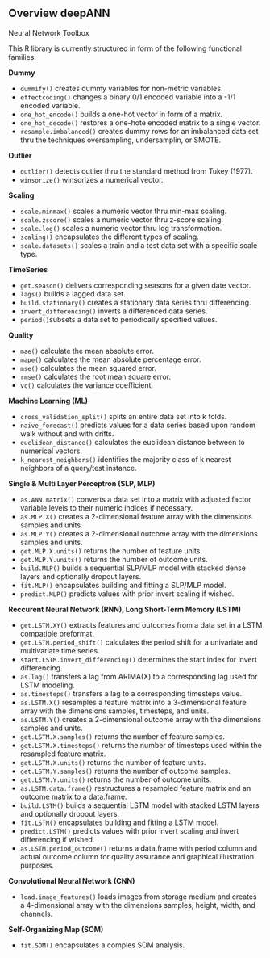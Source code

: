 <!-- # deepANN -->
<h2>Overview deepANN</h2>
Neural Network Toolbox

This R library is currently structured in form of the following functional families:

<b>Dummy</b>
<ul>
  <li><code>dummify()</code> creates dummy variables for non-metric variables.</li>
  <li><code>effectcoding()</code> changes a binary 0/1 encoded variable into a -1/1 encoded variable.</li>
  <li><code>one_hot_encode()</code> builds a one-hot vector in form of a matrix.</li>
  <li><code>one_hot_decode()</code> restores a one-hote encoded matrix to a single vector.</li>
  <li><code>resample.imbalanced()</code> creates dummy rows for an imbalanced data set thru the techniques oversampling, undersamplin, or SMOTE.</li>
</ul>

<b>Outlier</b>
<ul>
  <li><code>outlier()</code> detects outlier thru the standard method from Tukey (1977).</li>
  <li><code>winsorize()</code> winsorizes a numerical vector.</li>
</ul>

<b>Scaling</b>
<ul>
  <li><code>scale.minmax()</code> scales a numeric vector thru min-max scaling.</li>
  <li><code>scale.zscore()</code> scales a numeric vector thru z-score scaling.</li>
  <li><code>scale.log()</code> scales a numeric vector thru log transformation.</li>
  <li><code>scaling()</code> encapsulates the different types of scaling.</li>
  <li><code>scale.datasets()</code> scales a train and a test data set with a specific scale type.</li>
</ul>

<b>TimeSeries</b>
<ul>
  <li><code>get.season()</code> delivers corresponding seasons for a given date vector.</li>
  <li><code>lags()</code> builds a lagged data set.</li>
  <li><code>build.stationary()</code> creates a stationary data series thru differencing.</li>
  <li><code>invert_differencing()</code> inverts a differenced data series.</li>
  <li><code>period()</code>subsets a data set to periodically specified values.</li>
</ul>

<b>Quality</b>
<ul>
  <li><code>mae()</code> calculate the mean absolute error.</li>
  <li><code>mape()</code> calculates the mean absolute percentage error.</li>
  <li><code>mse()</code> calculates the mean squared error.</li>
  <li><code>rmse()</code> calculates the root mean square error.</li>
  <li><code>vc()</code> calculates the variance coefficient.</li>
</ul>

<b>Machine Learning (ML)</b>
<ul>
  <li><code>cross_validation_split()</code> splits an entire data set into k folds.</li>
  <li><code>naive_forecast()</code> predicts values for a data series based upon random walk without and with drifts.</li>
  <li><code>euclidean_distance()</code> calculates the euclidean distance between to numerical vectors.</li>
  <li><code>k_nearest_neighbors()</code> identifies the majority class of k nearest neighbors of a query/test instance.</li>
</ul>

<b>Single & Multi Layer Perceptron (SLP, MLP)</b>
<ul>
  <li><code>as.ANN.matrix()</code> converts a data set into a matrix with adjusted factor variable levels to their numeric indices if necessary.</li>
  <li><code>as.MLP.X()</code> creates a 2-dimensional feature array with the dimensions samples and units.</li>
  <li><code>as.MLP.Y()</code> creates a 2-dimensional outcome array with the dimensions samples and units.</li>
  <li><code>get.MLP.X.units()</code> returns the number of feature units.</li>
  <li><code>get.MLP.Y.units()</code> returns the number of outcome units.</li>
  <li><code>build.MLP()</code> builds a sequential SLP/MLP model with stacked dense layers and optionally dropout layers.</li>
  <li><code>fit.MLP()</code> encapsulates building and fitting a SLP/MLP model.</li>
  <li><code>predict.MLP()</code> predicts values with prior invert scaling if wished.</li>
</ul>

<b>Reccurent Neural Network (RNN), Long Short-Term Memory (LSTM)</b>
<ul>
  <li><code>get.LSTM.XY()</code> extracts features and outcomes from a data set in a LSTM compatible preformat.</li>
  <li><code>get.LSTM.period_shift()</code> calculates the period shift for a univariate and multivariate time series.</li>
  <li><code>start.LSTM.invert_differencing()</code> determines the start index for invert differencing.</li>
  <li><code>as.lag()</code> transfers a lag from ARIMA(X) to a corresponding lag used for LSTM modeling.</li>
  <li><code>as.timesteps()</code> transfers a lag to a corresponding timesteps value.</li>
  <li><code>as.LSTM.X()</code> resamples a feature matrix into a 3-dimensional feature array with the dimensions samples, timesteps, and units.</li>
  <li><code>as.LSTM.Y()</code> creates a 2-dimensional outcome array with the dimensions samples and units.</li>
  <li><code>get.LSTM.X.samples()</code> returns the number of feature samples.</li>
  <li><code>get.LSTM.X.timesteps()</code> returns the number of timesteps used within the resampled feature matrix.</li>
  <li><code>get.LSTM.X.units()</code> returns the number of feature units.</li>
  <li><code>get.LSTM.Y.samples()</code> returns the number of outcome samples.</li>
  <li><code>get.LSTM.Y.units()</code> returns the number of outcome units.</li>
  <li><code>as.LSTM.data.frame()</code> restructures a resampled feature matrix and an outcome matrix to a data.frame.</li>
  <li><code>build.LSTM()</code> builds a sequential LSTM model with stacked LSTM layers and optionally dropout layers.</li>
  <li><code>fit.LSTM()</code> encapsulates building and fitting a LSTM model.</li>
  <li><code>predict.LSTM()</code> predicts values with prior invert scaling and invert differencing if wished.</li>
  <li><code>as.LSTM.period_outcome()</code> returns a data.frame with period column and actual outcome column for quality assurance and graphical illustration purposes.</li>
</ul>

<b>Convolutional Neural Network (CNN)</b>
<ul>
  <li><code>load.image_features()</code> loads images from storage medium and creates a 4-dimensional array with the dimensions samples, height, width, and channels.</li>
</ul>

<b>Self-Organizing Map (SOM)</b>
<ul>
  <li><code>fit.SOM()</code> encapsulates a comples SOM analysis.</li>
</ul>

